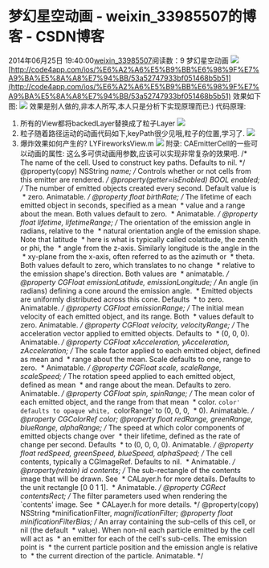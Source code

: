 # 梦幻星空动画 - weixin_33985507的博客 - CSDN博客
2014年06月25日 19:40:00[weixin_33985507](https://me.csdn.net/weixin_33985507)阅读数：9
梦幻星空动画
![](https://images0.cnblogs.com/i/607542/201406/250911007362721.gif)
[http://code4app.com/ios/%E6%A2%A6%E5%B9%BB%E6%98%9F%E7%A9%BA%E5%8A%A8%E7%94%BB/53a52747933bf051468b5b51](http://code4app.com/ios/%E6%A2%A6%E5%B9%BB%E6%98%9F%E7%A9%BA%E5%8A%A8%E7%94%BB/53a52747933bf051468b5b51)
效果如下图:
![](https://images0.cnblogs.com/i/607542/201406/250911185023749.gif)
效果是别人做的,非本人所写,本人只是分析下实现原理而已:)
代码原理:
1. 所有的View都将backedLayer替换成了粒子Layer
![](https://images0.cnblogs.com/i/607542/201406/250913252529072.png)
2. 粒子随着路径运动的动画代码如下,keyPath很少见哦,粒子的位置,学习了.
![](https://images0.cnblogs.com/i/607542/201406/250916431891676.png)
3. 爆炸效果如何产生的?
LYFireworksView.m
![](https://images0.cnblogs.com/i/607542/201406/250922448306958.png)
附录:
CAEmitterCell的一些可以动画的属性:
这么多可供动画用参数,应该可以实现非常复杂的效果吧.
/* The name of the cell. Used to construct key paths. Defaults to nil. */
@property(copy) NSString *name;
/* Controls whether or not cells from this emitter are rendered. */
@property(getter=isEnabled) BOOL enabled;
/* The number of emitted objects created every second. Default value is
 * zero. Animatable. */
@property float birthRate;
/* The lifetime of each emitted object in seconds, specified as a mean
 * value and a range about the mean. Both values default to zero.
 * Animatable. */
@property float lifetime, lifetimeRange;
/* The orientation of the emission angle in radians, relative to the
 * natural orientation angle of the emission shape. Note that latitude
 * here is what is typically called colatitude, the zenith or phi, the
 * angle from the z-axis. Similarly longitude is the angle in the
 * xy-plane from the x-axis, often referred to as the azimuth or
 * theta. Both values default to zero, which translates to no change
 * relative to the emission shape's direction. Both values are
 * animatable. */
@property CGFloat emissionLatitude, emissionLongitude;
/* An angle (in radians) defining a cone around the emission angle.
 * Emitted objects are uniformly distributed across this cone. Defaults
 * to zero.  Animatable. */
@property CGFloat emissionRange;
/* The initial mean velocity of each emitted object, and its range. Both
 * values default to zero. Animatable. */
@property CGFloat velocity, velocityRange;
/* The acceleration vector applied to emitted objects. Defaults to
 * (0, 0, 0). Animatable. */
@property CGFloat xAcceleration, yAcceleration, zAcceleration;
/* The scale factor applied to each emitted object, defined as mean and
 * range about the mean. Scale defaults to one, range to zero.
 * Animatable. */
@property CGFloat scale, scaleRange, scaleSpeed;
/* The rotation speed applied to each emitted object, defined as mean
 * and range about the mean. Defaults to zero. Animatable. */
@property CGFloat spin, spinRange;
/* The mean color of each emitted object, and the range from that mean
 * color. `color' defaults to opaque white, `colorRange' to (0, 0, 0,
 * 0). Animatable. */
@property CGColorRef color;
@property float redRange, greenRange, blueRange, alphaRange;
/* The speed at which color components of emitted objects change over
 * their lifetime, defined as the rate of change per second. Defaults
 * to (0, 0, 0, 0). Animatable. */
@property float redSpeed, greenSpeed, blueSpeed, alphaSpeed;
/* The cell contents, typically a CGImageRef. Defaults to nil.
 * Animatable. */
@property(retain) id contents;
/* The sub-rectangle of the contents image that will be drawn. See
 * CALayer.h for more details. Defaults to the unit rectangle [0 0 1 1].
 * Animatable. */
@property CGRect contentsRect;
/* The filter parameters used when rendering the `contents' image. See
 * CALayer.h for more details. */
@property(copy) NSString *minificationFilter, *magnificationFilter;
@property float minificationFilterBias;
/* An array containing the sub-cells of this cell, or nil (the default
 * value). When non-nil each particle emitted by the cell will act as
 * an emitter for each of the cell's sub-cells. The emission point is
 * the current particle position and the emission angle is relative to
 * the current direction of the particle. Animatable. */

